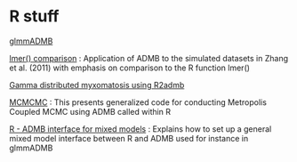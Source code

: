 #  R stuff

[glmmADMB][1]

[lmer() comparison][2]
:  Application of ADMB to the simulated datasets in Zhang et al. (2011) with emphasis on comparison to the R function lmer()

[Gamma distributed myxomatosis using R2admb][3]

[MCMCMC][4]
:  This presents generalized code for conducting Metropolis Coupled MCMC using ADMB called within R

[R - ADMB interface for mixed models][5]
:  Explains how to set up a general mixed model interface between R and ADMB used for instance in glmmADMB


[1]: ./glmmadmb/
[2]: ./lmer-comparison/
[3]: ./gamma-distributed-myxomatosis-using-r2admb/
[4]: ./mcmcmc/
[5]: ./a-general-r-admb-interface-for-mixed-models/
